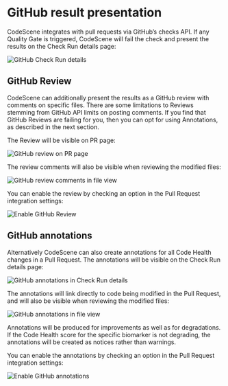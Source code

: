<a id="github-presentation"></a>

# GitHub result presentation

CodeScene integrates with pull requests via GitHub’s checks API. If any Quality Gate is triggered, CodeScene will fail the check and
present the results on the Check Run details page:

![GitHub Check Run details](../shared/integrations/pr-integration/github-check-run-details.png)

## GitHub Review

CodeScene can additionally present the results as a GitHub review with comments on specific files. There
are some limitations to Reviews stemming from GitHub API limits on posting comments. If you find
that GitHub Reviews are failing for you, then you can opt for using Annotations, as described in the next section.

The Review will be visible on PR page:

![GitHub review on PR page](../shared/integrations/pr-integration/github-review.png)

The review comments will also be visible when reviewing the modified files:

![GitHub review comments in file view](../shared/integrations/pr-integration/github-review-code.png)

You can enable the review by checking an option in the Pull Request integration settings:

![Enable GitHub Review](../shared/integrations/pr-integration/config-enable-github-review.png)

## GitHub annotations

Alternatively CodeScene can also create annotations for all Code Health changes in a Pull Request.
The annotations will be visible on the Check Run details page:

![GitHub annotations in Check Run details](../shared/integrations/pr-integration/github-annotations.png)

The annotations will link directly to code being modified in the Pull Request, and will also be visible
when reviewing the modified files:

![GitHub annotations in file view](../shared/integrations/pr-integration/github-annotations-code.png)

Annotations will be produced for improvements as well as for degradations. If the Code Health score for the specific biomarker
is not degrading, the annotations will be created as notices rather than warnings.

You can enable the annotations by checking an option in the Pull Request integration settings:

![Enable GitHub annotations](../shared/integrations/pr-integration/config-enable-github-annotations.png)
